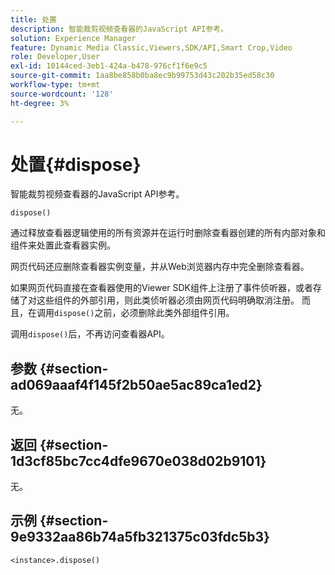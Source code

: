 ```yaml
---
title: 处置
description: 智能裁剪视频查看器的JavaScript API参考。
solution: Experience Manager
feature: Dynamic Media Classic,Viewers,SDK/API,Smart Crop,Video
role: Developer,User
exl-id: 10144ced-3eb1-424a-b478-976cf1f6e9c5
source-git-commit: 1aa8be858b0ba8ec9b99753d43c202b35ed58c30
workflow-type: tm+mt
source-wordcount: '128'
ht-degree: 3%

---
```


# 处置{#dispose}

智能裁剪视频查看器的JavaScript API参考。

`dispose()`

通过释放查看器逻辑使用的所有资源并在运行时删除查看器创建的所有内部对象和组件来处置此查看器实例。

网页代码还应删除查看器实例变量，并从Web浏览器内存中完全删除查看器。

如果网页代码直接在查看器使用的Viewer SDK组件上注册了事件侦听器，或者存储了对这些组件的外部引用，则此类侦听器必须由网页代码明确取消注册。 而且，在调用`dispose()`之前，必须删除此类外部组件引用。

调用`dispose()`后，不再访问查看器API。

## 参数 {#section-ad069aaaf4f145f2b50ae5ac89ca1ed2}

无。

## 返回 {#section-1d3cf85bc7cc4dfe9670e038d02b9101}

无。

## 示例 {#section-9e9332aa86b74a5fb321375c03fdc5b3}

```
<instance>.dispose()
```
